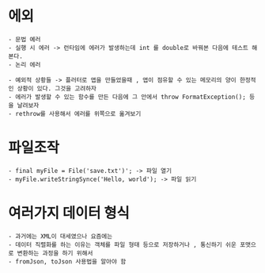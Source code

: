 # 에외
    - 문법 예러
    - 실행 시 에러 -> 런타임에 에러가 발생하는데 int 를 double로 바꿔본 다음에 테스트 해본다.
    - 논리 에러

    - 예외적 상황들 -> 플러터로 앱을 만들었을때 , 앱이 점유할 수 있는 메모리의 양이 한정적인 상황이 있다. 그것을 고려하자
    - 에러가 발생할 수 있는 함수를 만든 다음에 그 안에서 throw FormatException(); 등을 날려보자
    - rethrow를 사용해서 에러를 위쪽으로 옮겨보기
# 파일조작
    - final myFile = File('save.txt')'; -> 파일 열기
    - myFile.writeStringSynce('Hello, world'); -> 파일 읽기

# 여러가지 데이터 형식
    - 과거에는 XML이 대세였으나 요즘에는 
    - 데이터 직렬화를 하는 이유는 객체를 파일 형태 등으로 저장하거나 , 통신하기 쉬운 포맷으로 변환하는 과정을 하기 위해서
    - fromJson, toJson 사용법을 알아야 함



